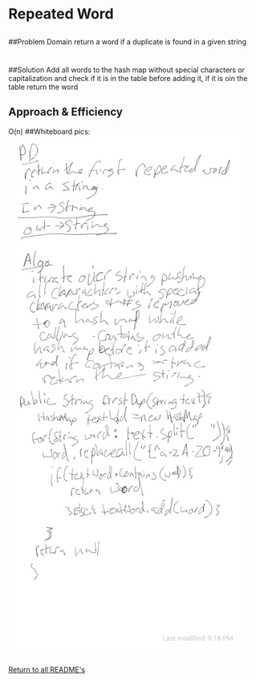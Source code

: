 # Repeated Word

##
##Problem Domain
return a word if a duplicate is found in a given string

#
##Solution
Add all words to the hash map without special characters or capitalization
and check if it is in the table before adding it, if it is oin the table return the word
## Approach & Efficiency
O(n)
##Whiteboard pics:
<img src="../assets/repeatedWords.jpg">

##

[Return to all README's](../../../../../README.md)
